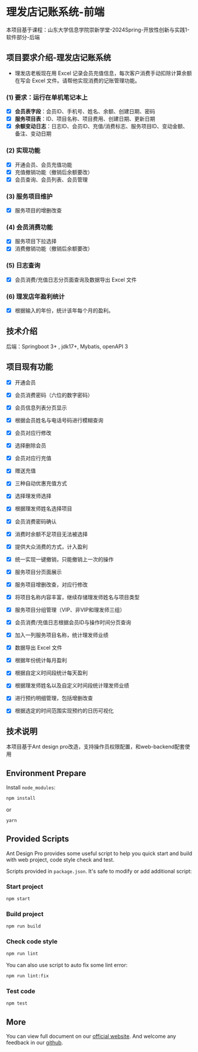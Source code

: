 # 理发店记账系统-前端

本项目基于课程：山东大学信息学院崇新学堂-2024Spring-开放性创新与实践1-软件部分-后端 

## 项目要求介绍-理发店记账系统

- 理发店老板现在用 Excel 记录会员充值信息，每次客户消费手动扣除计算余额在写会 Excel 文件。请帮他实现消费的记账管理功能。

### (1) 要求：运行在单机笔记本上
- [x] **会员表字段**：会员ID、手机号、姓名、余额、创建日期、密码  
- [x] **服务项目表**：ID、项目名称、项目费用、创建日期、更新日期  
- [x] **余额变动日志**：日志ID、会员ID、充值/消费标志、服务项目ID、变动金额、备注、变动日期  

### (2) 实现功能
- [x] 开通会员、会员充值功能  
- [x] 充值撤销功能（撤销后余额要改）  
- [x] 会员查询、会员列表、会员管理  

### (3) 服务项目维护
- [x] 服务项目的增删改查  

### (4) 会员消费功能
- [x] 服务项目下拉选择  
- [x] 消费撤销功能（撤销后余额要改）  

### (5) 日志查询
- [x] 会员消费/充值日志分页面查询及数据导出 Excel 文件  

### (6) 理发店年盈利统计
- [x] 根据输入的年份，统计该年每个月的盈利。

## 技术介绍
后端：Springboot 3+ , jdk17+, Mybatis, openAPI 3

## 项目现有功能

- [x] 开通会员  
- [x] 会员消费密码（六位的数字密码）  
- [x] 会员信息列表分页显示  
- [x] 根据会员姓名与电话号码进行模糊查询  
- [x] 会员对应行修改  
- [x] 选择删除会员  
- [x] 会员对应行充值  
- [x] 赠送充值  
- [x] 三种自动优惠充值方式  
- [x] 选择理发师选择  
- [x] 根据理发师姓名选择项目  
- [x] 会员消费密码确认  
- [x] 消费时余额不足项目无法被选择  
- [x] 提供大众消费的方式，计入盈利  
- [x] 统一实现一键撤销，只能撤销上一次的操作  
- [x] 服务项目分页面展示  
- [x] 服务项目增删改查，对应行修改  
- [x] 将项目名称内容丰富，继续存储理发师姓名与项目类型  
- [x] 服务项目分组管理（VIP、非VIP和理发师三组）  
- [x] 会员消费/充值日志根据会员ID与操作时间分页查询  
- [x] 加入一列服务项目名称，统计理发师业绩  
- [x] 数据导出 Excel 文件  
- [x] 根据年份统计每月盈利  
- [x] 根据自定义时间段统计每天盈利  
- [x] 根据理发师姓名以及自定义时间段统计理发师业绩  
- [x] 进行预约明细管理，包括增删改查  
- [x] 根据选定的时间范围实现预约的日历可视化  


## 技术说明

本项目基于Ant design pro改造，支持操作员权限配置，和web-backend配套使用

## Environment Prepare

Install `node_modules`:

```bash
npm install
```

or

```bash
yarn
```

## Provided Scripts

Ant Design Pro provides some useful script to help you quick start and build with web project, code style check and test.

Scripts provided in `package.json`. It's safe to modify or add additional script:

### Start project

```bash
npm start
```

### Build project

```bash
npm run build
```

### Check code style

```bash
npm run lint
```

You can also use script to auto fix some lint error:

```bash
npm run lint:fix
```

### Test code

```bash
npm test
```

## More

You can view full document on our [official website](https://pro.ant.design). And welcome any feedback in our [github](https://github.com/ant-design/ant-design-pro).
